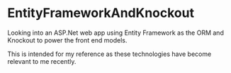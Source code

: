 # EntityFrameworkAndKnockout
Looking into an ASP.Net web app using Entity Framework as the ORM and Knockout to power the front end models.

This is intended for my reference as these technologies have become relevant to me recently.
